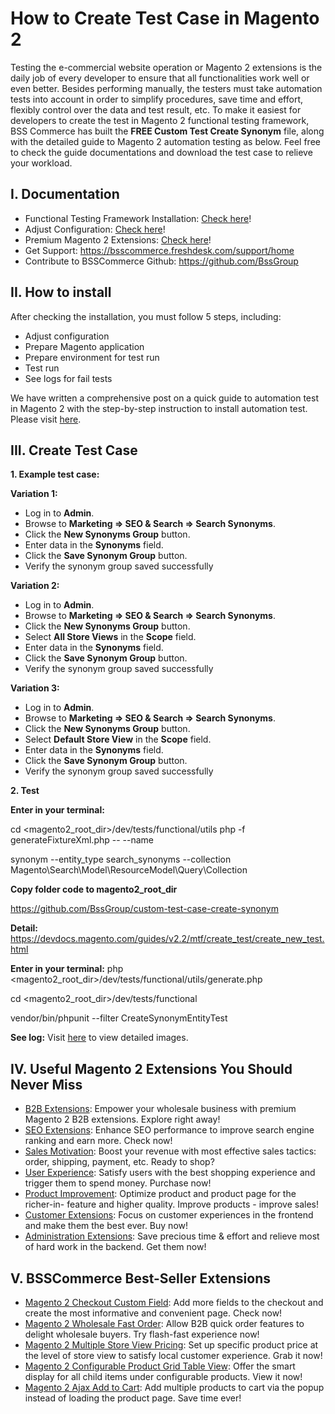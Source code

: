# How to Create Test Case in Magento 2

Testing the e-commercial website operation or Magento 2 extensions is the daily job of every developer to ensure that all functionalities work well or even better. Besides performing manually, the testers must take automation tests into account in order to simplify procedures, save time and effort, flexibly control over the data and test result, etc. 
To make it easiest for developers to create the test in Magento 2 functional testing framework, BSS Commerce has built the **FREE Custom Test Create Synonym** file, along with the detailed guide to Magento 2 automation testing as below. Feel free to check the guide documentations and download the test case to relieve your workload.

## I. Documentation

- Functional Testing Framework Installation: <a href="https://devdocs.magento.com/guides/v2.0/mtf/mtf_installation.html" target="_blank">Check here</a>!
- Adjust Configuration: <a href="https://bsscommerce.com/confluence/a-quick-guide-to-automation-test-in-magento-2.html" target="_blank">Check here</a>!
- Premium Magento 2 Extensions: <a href="https://bsscommerce.com/magento-2-extensions.html" target="_blank">Check here</a>!
- Get Support: <a href="https://bsscommerce.freshdesk.com/support/home" target="_blank">https://bsscommerce.freshdesk.com/support/home</a>
- Contribute to BSSCommerce Github: <a href="https://github.com/BssGroup" target="_blank">https://github.com/BssGroup</a>

## II. How to install

After checking the installation, you must follow 5 steps, including:

- Adjust configuration
- Prepare Magento application
- Prepare environment for test run
- Test run
- See logs for fail tests

We have written a comprehensive post on a quick guide to automation test in Magento 2 with the step-by-step instruction to install automation test. Please visit <a href="https://bsscommerce.com/confluence/a-quick-guide-to-automation-test-in-magento-2.html#aI1" target="_blank">here</a>. 

## III. Create Test Case
**1. Example test case:**

**Variation 1:**

- Log in to **Admin**.
- Browse to **Marketing ⇒ SEO & Search ⇒ Search Synonyms**.
- Click the **New Synonyms Group** button.
- Enter data in the **Synonyms** field.
- Click the **Save Synonym Group** button.
- Verify the synonym group saved successfully

**Variation 2:**

- Log in to **Admin**.
- Browse to **Marketing ⇒ SEO & Search ⇒ Search Synonyms**.
- Click the **New Synonyms Group** button.
- Select **All Store Views** in the **Scope** field.
- Enter data in the **Synonyms** field.
- Click the **Save Synonym Group** button.
- Verify the synonym group saved successfully

**Variation 3:**

- Log in to **Admin**.
- Browse to **Marketing ⇒ SEO & Search ⇒ Search Synonyms**.
- Click the **New Synonyms Group** button.
- Select **Default Store View** in the **Scope** field.
- Enter data in the **Synonyms** field.
- Click the **Save Synonym Group** button.
- Verify the synonym group saved successfully

**2. Test**

**Enter in your terminal:**

cd <magento2_root_dir>/dev/tests/functional/utils php -f generateFixtureXml.php -- --name 

synonym     --entity_type search_synonyms      --collection Magento\\Search\\Model\\ResourceModel\\Query\\Collection

**Copy folder code to magento2_root_dir**

<a href="https://github.com/BssGroup/custom-test-case-create-synonym" target="_blank">https://github.com/BssGroup/custom-test-case-create-synonym </a>

**Detail:** <a href="https://devdocs.magento.com/guides/v2.2/mtf/create_test/create_new_test.html" target="_blank">https://devdocs.magento.com/guides/v2.2/mtf/create_test/create_new_test.html </a>

**Enter in your terminal:**
php <magento2_root_dir>/dev/tests/functional/utils/generate.php

cd <magento2_root_dir>/dev/tests/functional 

vendor/bin/phpunit --filter CreateSynonymEntityTest

**See log:** Visit <a href="https://bsscommerce.com/confluence/a-quick-guide-to-automation-test-in-magento-2.html" target="_blank">here</a> to view detailed images. 

## IV. Useful Magento 2 Extensions You Should Never Miss

- <a href="https://bsscommerce.com/magento-2-b2b-extensions.html" target="_blank">B2B Extensions</a>: Empower your wholesale business with premium Magento 2 B2B extensions. Explore right away!
- <a href="https://bsscommerce.com/magento-2-seo-extensions.html" target="_blank">SEO Extensions</a>: Enhance SEO performance to improve search engine ranking and earn more. Check now!
- <a href="https://bsscommerce.com/magento-2-sales-motivation.html" target="_blank">Sales Motivation</a>: Boost your revenue with most effective sales tactics: order, shipping, payment, etc. Ready to shop?
- <a href="https://bsscommerce.com/magento-2-user-experience.html" target="_blank">User Experience</a>: Satisfy users with the best shopping experience and trigger them to spend money. Purchase now!
- <a href="https://bsscommerce.com/magento-2-product-improvement.html" target="_blank">Product Improvement</a>: Optimize product and product page for the richer-in- feature and higher quality. Improve products - improve sales!
- <a href="https://bsscommerce.com/magento-2-customer.html" target="_blank">Customer Extensions</a>: Focus on customer experiences in the frontend and make them the best ever. Buy now!
- <a href="https://bsscommerce.com/magento-2-administration.html" target="_blank">Administration Extensions</a>: Save precious time & effort and relieve most of hard work in the backend. Get them now!

## V. BSSCommerce Best-Seller Extensions

- <a href="https://bsscommerce.com/magento2-checkout-custom-field.html" target="_blank">Magento 2 Checkout Custom Field</a>: Add more fields to the checkout and create the most informative and convenient page. Check now!
- <a href="https://bsscommerce.com/magento-2-wholesale-fast-order.html" target="_blank">Magento 2 Wholesale Fast Order</a>: Allow B2B quick order features to delight wholesale buyers. Try flash-fast experience now!
- <a href="https://bsscommerce.com/magento-multiple-store-view-pricing-for-magento-2.html" target="_blank">Magento 2 Multiple Store View Pricing</a>: Set up specific product price at the level of store view to satisfy local customer experience. Grab it now!
- <a href="https://bsscommerce.com/magento-configurable-product-grid-table-view-for-magento-2.html" target="_blank">Magento 2 Configurable Product Grid Table View</a>: Offer the smart display for all child items under configurable products. View it now!
- <a href="https://bsscommerce.com/magento-2-ajax-add-to-cart.html" target="_blank">Magento 2 Ajax Add to Cart</a>: Add multiple products to cart via the popup instead of loading the product page. Save time ever!
